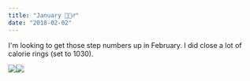 ```yaml
---
title: "January 🏃🏾‍♂️"
date: "2018-02-02"
---
```


I'm looking to get those step numbers up in February. I did close a lot of calorie rings (set to 1030).

![](https://gilcreque.files.wordpress.com/2018/02/img_1393.jpg)![](https://gilcreque.files.wordpress.com/2018/02/img_1391.jpg)
